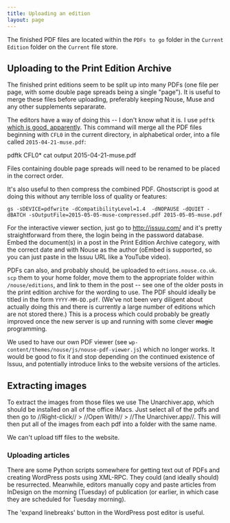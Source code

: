 ```yaml
---
title: Uploading an edition
layout: page
---
```


The finished PDF files are located within the `PDFs to go` folder in the `Current Edition` folder on the `Current` file store.

## Uploading to the Print Edition Archive

The finished print editions seem to be split up into many PDFs (one file per page, with some double page spreads being a single "page").
It is useful to merge these files before uploading, preferably keeping Nouse, Muse and any other supplements separarate.

The editors have a way of doing this -- I don't know what it is.
I use `pdftk` [which is good, apparently](https://blog.dbrgn.ch/2013/8/14/merge-multiple-pdfs/).
This command will merge all the PDF files beginning with `CFL0` in the current directory, in alphabetical order, into a file called `2015-04-21-muse.pdf`:

   pdftk CFL0* cat output 2015-04-21-muse.pdf

Files containing double page spreads will need to be renamed to be placed in the correct order.

It's also useful to then compress the combined PDF. Ghostscript is good at doing this without any terrible loss of quality or features:

    gs -sDEVICE=pdfwrite -dCompatibilityLevel=1.4  -dNOPAUSE -dQUIET -dBATCH -sOutputFile=2015-05-05-muse-compressed.pdf 2015-05-05-muse.pdf

For the interactive viewer section, just go to http://issuu.com/ and it's pretty straightforward from there, the login being in the password database. Embed the document(s) in a post in the Print Edition Archive category, with the correct date and with Nouse as the author (oEmbed is supported, so you can just paste in the Issuu URL like a YouTube video).

PDFs can also, and probably should, be uploaded to `edtions.nouse.co.uk`. `scp` them to your home folder, move them to the appropriate folder within `/nouse/editions`, and link to them in the post -- see one of the older posts in the print edition archive for the wording to use.
The PDF should ideally be titled in the form `YYYY-MM-DD.pdf`.
(We've not been very diligent about actually doing this and there is currently a large number of editions which are not stored there.)
This is a process which could probably be greatly improved once the new server is up and running with some clever ~~magic~~ programming.

We used to have our own PDF viewer (see `wp-content/themes/nouse/js/nouse-pdf-viewer.js`) which no longer works.
It would be good to fix it and stop depending on the continued existence of Issuu, and potentially introduce links to the website versions of the articles.


## Extracting images

To extract the images from those files we use The Unarchiver.app, which should be installed on all of the office iMacs.
Just select all of the pdfs and then go to //Right-click// > //Open With// > //The Unarchiver.app//. This will then put all of the images from each pdf into a folder with the same name.

We can't upload tiff files to the website.


### Uploading articles

There are some Python scripts somewhere for getting text out of PDFs and creating WordPress posts using XML-RPC.
They could (and ideally should) be resurrected. Meanwhile, editors manually copy and paste articles from InDesign on the morning (Tuesday) of publication (or earlier, in which case they are scheduled for Tuesday morning).

The 'expand linebreaks' button in the WordPress post editor is useful.
